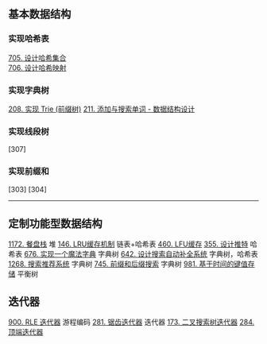 ## 基本数据结构
### 实现哈希表
[705. 设计哈希集合](https://leetcode-cn.com/problems/design-hashset/)  
[706. 设计哈希映射](https://leetcode-cn.com/problems/design-hashmap/)  
### 实现字典树
[208. 实现 Trie (前缀树)](https://leetcode-cn.com/problems/implement-trie-prefix-tree/)
[211. 添加与搜索单词 - 数据结构设计](https://leetcode-cn.com/problems/add-and-search-word-data-structure-design/solution/)
### 实现线段树
[307]
### 实现前缀和
[303]
[304]

---

## 定制功能型数据结构
[1172. 餐盘栈](https://leetcode-cn.com/problems/dinner-plate-stacks/) 堆
[146. LRU缓存机制](https://leetcode-cn.com/problems/lru-cache/) 链表+哈希表
[460. LFU缓存](https://leetcode-cn.com/problems/lfu-cache/) 
[355. 设计推特](https://leetcode-cn.com/problems/design-twitter/) 哈希表
[676. 实现一个魔法字典](https://leetcode-cn.com/problems/implement-magic-dictionary/) 字典树
[642. 设计搜索自动补全系统](https://leetcode-cn.com/problems/design-search-autocomplete-system/) 字典树，哈希表
[1268. 搜索推荐系统](https://leetcode-cn.com/problems/search-suggestions-system/solution/suo-tui-jian-xi-tong-by-leetcode-solution/) 字典树
[745. 前缀和后缀搜索](https://leetcode-cn.com/problems/prefix-and-suffix-search/) 字典树
[981. 基于时间的键值存储](https://leetcode-cn.com/problems/time-based-key-value-store/) 平衡树

## 迭代器
[900. RLE 迭代器](https://leetcode-cn.com/problems/rle-iterator/) 游程编码
[281. 锯齿迭代器](https://leetcode-cn.com/problems/zigzag-iterator/) 迭代器
[173. 二叉搜索树迭代器](https://leetcode-cn.com/problems/binary-search-tree-iterator/)
[284. 顶端迭代器](https://leetcode-cn.com/problems/peeking-iterator/)
